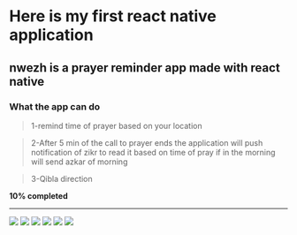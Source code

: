 # Here is my first react native application
## nwezh is a prayer reminder app made with react native
### What the app can do

> 1-remind time of prayer based on your location

> 2-After 5 min of the call to prayer ends the application will push notification of zikr to read it based on time of pray if in the morning will send azkar of morning

> 3-Qibla direction

**10% completed**

****

![](https://github.com/ahmadsoran/react-native-Nwezh-App/blob/master/assets/nwezh3.jpg)
![](https://github.com/ahmadsoran/react-native-Nwezh-App/blob/master/assets/nwezh4.jpg)
![](https://github.com/ahmadsoran/react-native-Nwezh-App/blob/master/assets/nwezh5.jpg)
![](https://github.com/ahmadsoran/react-native-Nwezh-App/blob/master/assets/nwezh6.jpg)
![](https://github.com/ahmadsoran/react-native-Nwezh-App/blob/master/assets/nwezh7.jpg)
![](https://github.com/ahmadsoran/react-native-Nwezh-App/blob/master/assets/nwezh8.jpg)
